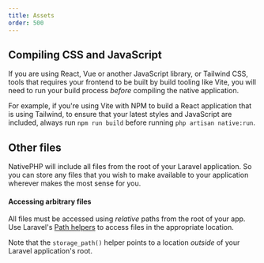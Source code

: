 ```yaml
---
title: Assets
order: 500
---
```


## Compiling CSS and JavaScript

If you are using React, Vue or another JavaScript library, or Tailwind CSS, tools that requires your frontend to be
built by build tooling like Vite, you will need to run your build process _before_ compiling the native application.

For example, if you're using Vite with NPM to build a React application that is using Tailwind, to ensure that your
latest styles and JavaScript are included, always run `npm run build` before running `php artisan native:run`.

## Other files

NativePHP will include all files from the root of your Laravel application. So you can store any files that you wish to
make available to your application wherever makes the most sense for you.

<aside class="relative z-0 mt-5 overflow-hidden rounded-2xl bg-pink-50 px-5 ring-1 ring-black/5 dark:bg-pink-600/10">

#### Accessing arbitrary files

All files must be accessed using _relative_ paths from the root of your app. Use Laravel's
[Path helpers](https://laravel.com/docs/12.x/helpers#paths) to access files in the appropriate location.

Note that the `storage_path()` helper points to a location _outside_ of your Laravel application's root.

</aside>
